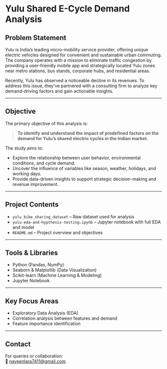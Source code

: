 #  Yulu Shared E-Cycle Demand Analysis

##  Problem Statement

Yulu is India’s leading micro-mobility service provider, offering unique electric vehicles designed for convenient and sustainable urban commuting. The company operates with a mission to eliminate traffic congestion by providing a user-friendly mobile app and strategically located Yulu zones near metro stations, bus stands, corporate hubs, and residential areas.

Recently, Yulu has observed a noticeable decline in its revenues. To address this issue, they’ve partnered with a consulting firm to analyze key demand-driving factors and gain actionable insights.

---

##  Objective

The primary objective of this analysis is:

> **To identify and understand the impact of predefined factors on the demand for Yulu’s shared electric cycles in the Indian market.**

The study aims to:
- Explore the relationship between user behavior, environmental conditions, and cycle demand.
- Uncover the influence of variables like season, weather, holidays, and working days.
- Provide data-driven insights to support strategic decision-making and revenue improvement.

---

##  Project Contents

- `yulu_bike_sharing_dataset` – Raw dataset used for analysis
- `yulu-eda-and-hypthesis-testing.ipynb` – Jupyter notebook with full EDA and model
- `README.md` – Project overview and objectives

---

##  Tools & Libraries

- Python (Pandas, NumPy)
- Seaborn & Matplotlib (Data Visualization)
- Scikit-learn (Machine Learning & Modeling)
- Jupyter Notebook

---

##  Key Focus Areas

- Exploratory Data Analysis (EDA)
- Correlation analysis between features and demand
- Feature importance identification

---

##  Contact

For queries or collaboration:  
📧 naveenlara7411@gmail.com  



